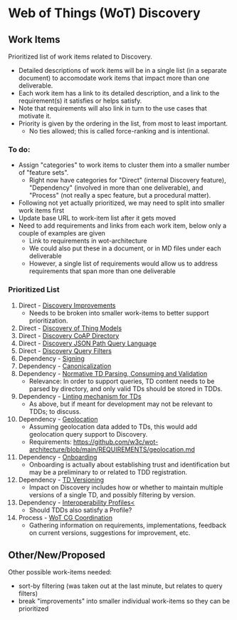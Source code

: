 # Web of Things (WoT) Discovery
## Work Items
Prioritized list of work items related to Discovery.
- Detailed descriptions of work items will be in a single list (in a separate document) to accomodate
  work items that impact more than one deliverable.
- Each work item has a link to its detailed description, and a link to the requirement(s) it satisfies or helps satisfy.
- Note that requirements will also link in turn to the use cases that motivate it.
- Priority is given by the ordering in the list, from most to least important.
     - No ties allowed; this is called force-ranking and is intentional.
 
### To do:
- Assign "categories" to work items to cluster them into a smaller number of "feature sets".
    - Right now have categories for "Direct" (internal Discovery feature),
      "Dependency" (involved in more than one deliverable), and "Process" (not really a spec feature,
      but a procedural matter).
- Following not yet actually prioritized, we may need to split into smaller work items first
- Update base URL to work-item list after it gets moved
- Need to add requirements and links from each work item, below only a couple of examples are given
     - Link to requirements in wot-architecture
     - We could also put these in a document, or in MD files under each deliverable
     - However, a single list of requirements would allow us to address requirements that span more than one deliverable

### Prioritized List
1. Direct - [Discovery Improvements](https://w3c.github.io/wot-charter-drafts/wot-wg-2023-details.html#discovery-improvements-workitem)
    * Needs to be broken into smaller work-items to better support prioritization.
2. Direct - [Discovery of Thing Models](https://w3c.github.io/wot-charter-drafts/wot-wg-2023-details.html#discovery-thing-models-workitem) 
3. Direct - [Discovery CoAP Directory](https://w3c.github.io/wot-charter-drafts/wot-wg-2023-details.html#discovery-coap-dir-workitem)
4. Direct - [Discovery JSON Path Query Language](https://w3c.github.io/wot-charter-drafts/wot-wg-2023-details.html#discovery-jsonpath-query-language-workitem)
5. Direct - [Discovery Query Filters](https://w3c.github.io/wot-charter-drafts/wot-wg-2023-details.html#discovery-query-filters-workitem)
6. Dependency - [Signing](https://w3c.github.io/wot-charter-drafts/wot-wg-2023-details.html#signing-workitem)
7. Dependency - [Canonicalization](https://w3c.github.io/wot-charter-drafts/wot-wg-2023-details.html#canon-workitem)
8. Dependency - [Normative TD Parsing, Consuming and Validation](https://w3c.github.io/wot-charter-drafts/wot-wg-2023-details.html#td-consumption-workitem)
    * Relevance: In order to support queries, TD content needs to be parsed by directory, and only valid TDs should be stored in TDDs.
9. Dependency - [Linting mechanism for TDs](https://w3c.github.io/wot-charter-drafts/wot-wg-2023-details.html#td-linting-workitem)
    * As above, but if meant for development may not be relevant to TDDs; to discuss.
10. Dependency - [Geolocation](https://w3c.github.io/wot-charter-drafts/wot-wg-2023-details.html#geolocation-workitem)
    * Assuming geolocation data added to TDs, this would add geolocation query support to Discovery.
    * Requirements: https://github.com/w3c/wot-architecture/blob/main/REQUIREMENTS/geolocation.md
11. Dependency - [Onboarding](https://w3c.github.io/wot-charter-drafts/wot-wg-2023-details.html#onboarding-workitem)
    * Onboarding is actually about establishing trust and identification but may be a preliminary to or related to TDD registration.
12. Dependency - [TD Versioning](https://w3c.github.io/wot-charter-drafts/wot-wg-2023-details.html#td-versioning-workitem)
    * Impact on Discovery includes how or whether to maintain multiple versions of a single TD, and possibly filtering by version.
13. Dependency - [Interoperability Profiles<](https://w3c.github.io/wot-charter-drafts/wot-wg-2023-details.html#profiles-workitem)
    * Should TDDs also satisfy a Profile?
14. Process - [WoT CG Coordination](https://w3c.github.io/wot-charter-drafts/wot-wg-2023-details.html#wotcg-coordination)
    * Gathering information on requirements, implementations, feedback on current versions, suggestions for improvement, etc.

## Other/New/Proposed
Other possible work-items needed:
* sort-by filtering (was taken out at the last minute, but relates to query filters)
* break "improvements" into smaller individual work-items so they can be prioritized
